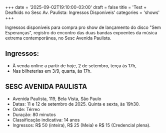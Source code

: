 +++
date = '2025-09-02T19:10:00-03:00'
draft = false
title = 'Test + Deafkids no Sesc Av. Paulista: Ingressos Disponíveis'
categories = 'shows'
+++

Ingressos disponíveis para compra pro show de lançamento do disco "Sem Esperanças", registro do encontro das duas bandas expoentes da música extrema contemporânea, no Sesc Avenida Paulista.

<!--more-->

## Ingressos:

- À venda online a partir de hoje, 2 de setembro, terça às 17h,
- Nas bilheterias em 3/9, quarta, às 17h.

## SESC AVENIDA PAULISTA

- Avenida Paulista, 119, Bela Vista, São Paulo
- Datas: 11 e 12 de setembro de 2025. Quinta e sexta, às 19h30.
- Onde: Térreo
- Duração: 80 minutos
- Classificação indicativa: 14 anos
- Ingressos: R$ 50 (inteira), R$ 25 (Meia) e R$ 15 (Credencial plena).
